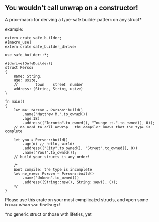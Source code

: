 ## You wouldn't call unwrap on a constructor!

A proc-macro for deriving a type-safe builder pattern on any struct*

example:

    extern crate safe_builder;
    #[macro_use]
    extern crate safe_builder_derive;

    use safe_builder::*;

    #[derive(SafeBuilder)]
    struct Person
    {
        name: String,
        age: usize,
        //        town    street  number
        address: (String, String, usize)
    }

    fn main()
    {
        let me: Person = Person::build()
            .name("Matthew M.".to_owned())
            .age(18)
            .address(("Toronto".to_owned(), "Younge st.".to_owned(), 0));
        // no need to call unwrap - the compiler knows that the type is complete
        
        let you = Person::build()
            .age(0) // hello, world!
            .address(("City".to_owned(), "Street".to_owned(), 0))
            .name("You!".to_owned());
        // build your structs in any order!
        
        /*
        Wont compile: the type is incomplete
        let no_name: Person = Person::build()
            .name("Unkown".to_owned())
            .address((String::new(), String::new(), 0));
        */
    }
    
Please use this crate on your most complicated structs, and open some issues when you find bugs!

*no generic struct or those with lifeties, yet
